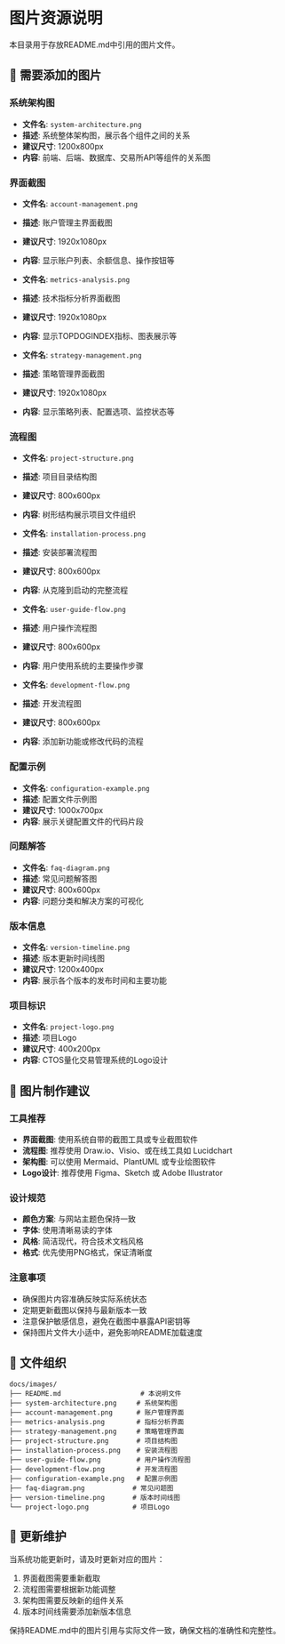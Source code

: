 # 图片资源说明

本目录用于存放README.md中引用的图片文件。

## 📸 需要添加的图片

### 系统架构图
- **文件名**: `system-architecture.png`
- **描述**: 系统整体架构图，展示各个组件之间的关系
- **建议尺寸**: 1200x800px
- **内容**: 前端、后端、数据库、交易所API等组件的关系图

### 界面截图
- **文件名**: `account-management.png`
- **描述**: 账户管理主界面截图
- **建议尺寸**: 1920x1080px
- **内容**: 显示账户列表、余额信息、操作按钮等

- **文件名**: `metrics-analysis.png`
- **描述**: 技术指标分析界面截图
- **建议尺寸**: 1920x1080px
- **内容**: 显示TOPDOGINDEX指标、图表展示等

- **文件名**: `strategy-management.png`
- **描述**: 策略管理界面截图
- **建议尺寸**: 1920x1080px
- **内容**: 显示策略列表、配置选项、监控状态等

### 流程图
- **文件名**: `project-structure.png`
- **描述**: 项目目录结构图
- **建议尺寸**: 800x600px
- **内容**: 树形结构展示项目文件组织

- **文件名**: `installation-process.png`
- **描述**: 安装部署流程图
- **建议尺寸**: 800x600px
- **内容**: 从克隆到启动的完整流程

- **文件名**: `user-guide-flow.png`
- **描述**: 用户操作流程图
- **建议尺寸**: 800x600px
- **内容**: 用户使用系统的主要操作步骤

- **文件名**: `development-flow.png`
- **描述**: 开发流程图
- **建议尺寸**: 800x600px
- **内容**: 添加新功能或修改代码的流程

### 配置示例
- **文件名**: `configuration-example.png`
- **描述**: 配置文件示例图
- **建议尺寸**: 1000x700px
- **内容**: 展示关键配置文件的代码片段

### 问题解答
- **文件名**: `faq-diagram.png`
- **描述**: 常见问题解答图
- **建议尺寸**: 800x600px
- **内容**: 问题分类和解决方案的可视化

### 版本信息
- **文件名**: `version-timeline.png`
- **描述**: 版本更新时间线图
- **建议尺寸**: 1200x400px
- **内容**: 展示各个版本的发布时间和主要功能

### 项目标识
- **文件名**: `project-logo.png`
- **描述**: 项目Logo
- **建议尺寸**: 400x200px
- **内容**: CTOS量化交易管理系统的Logo设计

## 🎨 图片制作建议

### 工具推荐
- **界面截图**: 使用系统自带的截图工具或专业截图软件
- **流程图**: 推荐使用 Draw.io、Visio、或在线工具如 Lucidchart
- **架构图**: 可以使用 Mermaid、PlantUML 或专业绘图软件
- **Logo设计**: 推荐使用 Figma、Sketch 或 Adobe Illustrator

### 设计规范
- **颜色方案**: 与网站主题色保持一致
- **字体**: 使用清晰易读的字体
- **风格**: 简洁现代，符合技术文档风格
- **格式**: 优先使用PNG格式，保证清晰度

### 注意事项
- 确保图片内容准确反映实际系统状态
- 定期更新截图以保持与最新版本一致
- 注意保护敏感信息，避免在截图中暴露API密钥等
- 保持图片文件大小适中，避免影响README加载速度

## 📁 文件组织

```
docs/images/
├── README.md                    # 本说明文件
├── system-architecture.png     # 系统架构图
├── account-management.png      # 账户管理界面
├── metrics-analysis.png        # 指标分析界面
├── strategy-management.png     # 策略管理界面
├── project-structure.png       # 项目结构图
├── installation-process.png    # 安装流程图
├── user-guide-flow.png         # 用户操作流程图
├── development-flow.png        # 开发流程图
├── configuration-example.png   # 配置示例图
├── faq-diagram.png            # 常见问题图
├── version-timeline.png       # 版本时间线图
└── project-logo.png           # 项目Logo
```

## 🔄 更新维护

当系统功能更新时，请及时更新对应的图片：
1. 界面截图需要重新截取
2. 流程图需要根据新功能调整
3. 架构图需要反映新的组件关系
4. 版本时间线需要添加新版本信息

保持README.md中的图片引用与实际文件一致，确保文档的准确性和完整性。
